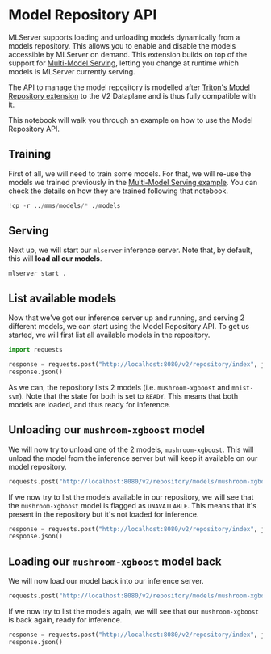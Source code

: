 # Model Repository API

MLServer supports loading and unloading models dynamically from a models repository.
This allows you to enable and disable the models accessible by MLServer on demand.
This extension builds on top of the support for [Multi-Model Serving](../mms/README.md), letting you change at runtime which models is MLServer currently serving.

The API to manage the model repository is modelled after [Triton's Model Repository extension](https://github.com/triton-inference-server/server/blob/master/docs/protocol/extension_model_repository.md) to the V2 Dataplane and is thus fully compatible with it.

This notebook will walk you through an example on how to use the Model Repository API.


## Training

First of all, we will need to train some models.
For that, we will re-use the models we trained previously in the [Multi-Model Serving example](../mms/README.md).
You can check the details on how they are trained following that notebook.


```python
!cp -r ../mms/models/* ./models
```

## Serving

Next up, we will start our `mlserver` inference server.
Note that, by default, this will **load all our models**.

```shell
mlserver start .
```

## List available models

Now that we've got our inference server up and running, and serving 2 different models, we can start using the Model Repository API.
To get us started, we will first list all available models in the repository.


```python
import requests

response = requests.post("http://localhost:8080/v2/repository/index", json={})
response.json()
```

As we can, the repository lists 2 models (i.e. `mushroom-xgboost` and `mnist-svm`).
Note that the state for both is set to `READY`.
This means that both models are loaded, and thus ready for inference.

## Unloading our `mushroom-xgboost` model

We will now try to unload one of the 2 models, `mushroom-xgboost`.
This will unload the model from the inference server but will keep it available on our model repository.


```python
requests.post("http://localhost:8080/v2/repository/models/mushroom-xgboost/unload")
```

If we now try to list the models available in our repository, we will see that the `mushroom-xgboost` model is flagged as `UNAVAILABLE`.
This means that it's present in the repository but it's not loaded for inference.


```python
response = requests.post("http://localhost:8080/v2/repository/index", json={})
response.json()
```

## Loading our `mushroom-xgboost` model back

We will now load our model back into our inference server.


```python
requests.post("http://localhost:8080/v2/repository/models/mushroom-xgboost/load")
```

If we now try to list the models again, we will see that our `mushroom-xgboost` is back again, ready for inference.


```python
response = requests.post("http://localhost:8080/v2/repository/index", json={})
response.json()
```


```python

```
